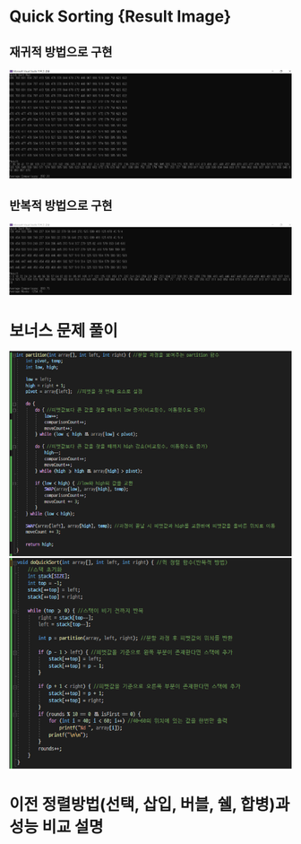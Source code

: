 # Quick Sorting {Result Image}
## 재귀적 방법으로 구현
![](./quicksort(재귀).PNG)

## 반복적 방법으로 구현
![](./quicksort(반복).PNG)

# 보너스 문제 풀이
![](./B_quicksort1.PNG)
![](./B_quicksort2.PNG)

# 이전 정렬방법(선택, 삽입, 버블, 쉘, 합병)과 성능 비교 설명
